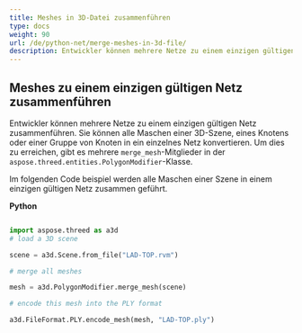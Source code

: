 ```yaml
---
title: Meshes in 3D-Datei zusammenführen
type: docs
weight: 90
url: /de/python-net/merge-meshes-in-3d-file/
description: Entwickler können mehrere Netze zu einem einzigen gültigen Netz zusammenführen. Sie können alle Maschen einer 3D-Szene, eines Knotens oder einer Gruppe von Knoten in ein einzelnes Netz konvertieren. Um dies zu erreichen, gibt es drei MergeMesh-Mitglieder in der Klasse Aspose.ThreeD.Entities.Polygon Modifier.
---
```

##  **Meshes zu einem einzigen gültigen Netz zusammenführen**
Entwickler können mehrere Netze zu einem einzigen gültigen Netz zusammenführen. Sie können alle Maschen einer 3D-Szene, eines Knotens oder einer Gruppe von Knoten in ein einzelnes Netz konvertieren. Um dies zu erreichen, gibt es mehrere `merge_mesh`-Mitglieder in der `aspose.threed.entities.PolygonModifier`-Klasse.

Im folgenden Code beispiel werden alle Maschen einer Szene in einem einzigen gültigen Netz zusammen geführt.

**Python**

```py

import aspose.threed as a3d
# load a 3D scene

scene = a3d.Scene.from_file("LAD-TOP.rvm")

# merge all meshes

mesh = a3d.PolygonModifier.merge_mesh(scene)

# encode this mesh into the PLY format

a3d.FileFormat.PLY.encode_mesh(mesh, "LAD-TOP.ply")

```
